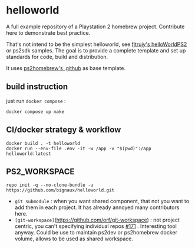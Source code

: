 # helloworld

A full example repository of a Playstation 2 homebrew project.
Contribute here to demonstrate best practice.

That's not intend to be the simplest helloworld, see [fjtrujy's
helloWorldPS2](https://github.com/fjtrujy/helloWorldPS2) or ps2sdk samples.
The goal is to provide a complete template and set up standards for code, build
and distribution.

It uses [ps2homebrew's .github](https://github.com/ps2homebrew/.github) as base template.

## build instruction

just run `docker compose` :

    docker compose up make

## CI/docker strategy & workflow

    docker build . -t helloworld
    docker run --env-file .env -it -w /app -v "$(pwd)":/app helloworld:latest

## PS2_WORKSPACE

    repo init -q --no-clone-bundle -u https://github.com/bignaux/helloworld.git

*   `git submodule` : when you want shared component, that not you want to add them in each project.
 It has already annoyed many contributors here.
*   `[git-workspace]`(https://github.com/orf/git-workspace) : not project centric, you can't specifying individual
 repos [#171](https://github.com/orf/git-workspace/issues/171) . Interesting tool anyway. Could be use to maintain
 ps2dev or ps2homebrew docker volume, allows to be used as shared workspace.
